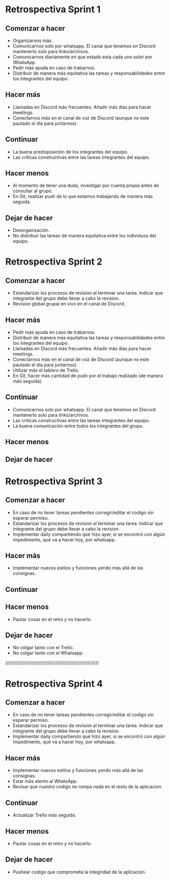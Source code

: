 # Retrospectiva Sprint 1

## Comenzar a hacer
* Organizarnos más. 
* Comunicarnos solo por whatsapp. El canal que tenemos en Discord mantenerlo solo para links/archivos. 
* Comunicarnos diariamente en que estado esta cada uno solor por WhatsApp.
* Pedir más ayuda en caso de trabarnos. 
* Distribuir de manera más equitativa las tareas y responsabilidades entre los integrantes del equipo.
## Hacer más
* Llamadas en Discord más frecuentes. Añadir más días para hacer meetings. 
* Conectarnos más en el canal de voz de Discord (aunque no este pautado el día para juntarnos).

## Continuar 
* La buena predisposición de los integrantes del equipo.  
* Las criticas constructivas entre las tareas integrantes del equipo.

## Hacer menos
* Al momento de tener una duda, investigar por cuenta propia antes de consultar al grupo.
* En Git, realizar push de lo que estamos trabajando de manera más seguida. 

## Dejar de hacer
* Desorganización.
* No distribuir las tareas de manera equitativa entre los individuos del equipo.

# Retrospectiva Sprint 2

## Comenzar a hacer
* Estandarizar los procesos de revision al terminar una tarea. Indicar que integrante del grupo debe llevar a cabo la revision. 
* Revision global grupal en vivo en el canal de Discord.

## Hacer más
* Pedir más ayuda en caso de trabarnos. 
* Distribuir de manera más equitativa las tareas y responsabilidades entre los integrantes del equipo.
* Llamadas en Discord más frecuentes. Añadir más días para hacer meetings.
* Conectarnos más en el canal de voz de Discord (aunque no este pautado el día para juntarnos).
* Utilizar más el tablero de Trello. 
* En Git, hacer más cantidad de push por el trabajo realizado (de manera más seguida). 
## Continuar 
* Comunicarnos solo por whatsapp. El canal que tenemos en Discord mantenerlo solo para links/archivos.
* Las criticas constructivas entre las tareas integrantes del equipo.
* La buena comunicación entre todos los integrantes del grupo. 
## Hacer menos


## Dejar de hacer


# Retrospectiva Sprint 3

## Comenzar a hacer
* En caso de no tener tareas pendientes corregir/editar el codigo sin esperar permiso.
* Estandarizar los procesos de revision al terminar una tarea. Indicar que integrante del grupo debe llevar a cabo la revision. 
* Implementar daily compartiendo qué hizo ayer, si se encontró con algún impedimento, qué va a hacer hoy, por whatsapp.

## Hacer más
* Implementar nuevos estilos y funciones yendo más allá de las consignas.
## Continuar 

## Hacer menos
* Pautar cosas en el retro y no hacerlo.


## Dejar de hacer
* No colgar tanto con el Trello.
* No colgar tanto con el Whatsapp.

//////////////////////////////////////////////////////////
# Retrospectiva Sprint 4

## Comenzar a hacer
* En caso de no tener tareas pendientes corregir/editar el codigo sin esperar permiso.
* Estandarizar los procesos de revision al terminar una tarea. Indicar que integrante del grupo debe llevar a cabo la revision. 
* Implementar daily compartiendo qué hizo ayer, si se encontró con algún impedimento, qué va a hacer hoy, por whatsapp.

## Hacer más
* Implementar nuevos estilos y funciones yendo más allá de las consignas.
* Estar más atento al WhatsApp.
* Revisar que nuestro codigo no rompa nada en el resto de la aplicacion.
## Continuar 
* Actualizar Trello más seguido.

## Hacer menos
* Pautar cosas en el retro y no hacerlo.


## Dejar de hacer
* Pushear codigo que comprometa la integridad de la aplicacion.
